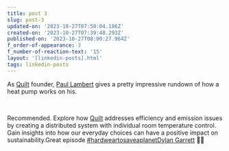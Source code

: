 ```yaml
---
title: post 3
slug: post-3
updated-on: '2023-10-27T07:50:04.186Z'
created-on: '2023-10-27T07:39:48.293Z'
published-on: '2023-10-27T08:00:27.964Z'
f_order-of-appearance: 3
f_number-of-reaction-text: '15'
layout: '[linkedin-posts].html'
tags: linkedin-posts
---
```


As [Quilt](https://www.linkedin.com/company/quilthome/) founder, [Paul Lambert](https://www.linkedin.com/in/ACoAAAJVsCIB6wPCkb4cXX6_Wo6uZ6eva_ETB2c) gives a pretty impressive rundown of how a heat pump works on his.

‍

Recommended. Explore how [Quilt](https://www.linkedin.com/company/quilthome/) addresses efficiency and emission issues by creating a distributed system with individual room temperature control. Gain insights into how our everyday choices can have a positive impact on sustainability.Great episode [#hardweartosaveaplanet](https://www.linkedin.com/feed/hashtag/?keywords=hardweartosaveaplanet&highlightedUpdateUrns=urn%3Ali%3Aactivity%3A7103323748992184320)[Dylan Garrett](https://www.linkedin.com/in/ACoAAAAjOC8BvkJjjkS4Gs3eQgbQgfQwfCD4jDI) 👏👏
